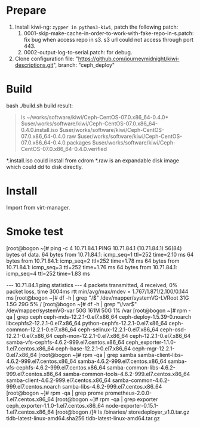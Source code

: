 
# Prepare
1.  Install kiwi-ng: `zypper in python3-kiwi`, patch the following patch:
    1.  0001-skip-make-cache-in-order-to-work-with-fake-repo-in-s.patch: fix bug when access repo in s3. s3 url could not access through port 443.
    2.  0002-output-log-to-serial.patch: for debug.
2.  Clone configuration file: "https://github.com/journeymidnight/kiwi-descriptions.git", branch: "ceph_deploy"

# Build
bash ./build.sh
build result:
> ls ~/works/software/kiwi/Ceph-CentOS-07.0.x86_64-0.4.0*
$user/works/software/kiwi/Ceph-CentOS-07.0.x86_64-0.4.0.install.iso  $user/works/software/kiwi/Ceph-CentOS-07.0.x86_64-0.4.0.raw
$user/works/software/kiwi/Ceph-CentOS-07.0.x86_64-0.4.0.packages     $user/works/software/kiwi/Ceph-CentOS-07.0.x86_64-0.4.0.verified

*.install.iso could install from cdrom
*.raw is an expandable disk image which could dd to disk directly.

# Install
Import from virt-manager.

# Smoke test
[root@bogon ~]# ping -c 4 10.71.84.1
PING 10.71.84.1 (10.71.84.1) 56(84) bytes of data.
64 bytes from 10.71.84.1: icmp_seq=1 ttl=252 time=2.10 ms
64 bytes from 10.71.84.1: icmp_seq=2 ttl=252 time=1.78 ms
64 bytes from 10.71.84.1: icmp_seq=3 ttl=252 time=1.76 ms
64 bytes from 10.71.84.1: icmp_seq=4 ttl=252 time=1.83 ms

--- 10.71.84.1 ping statistics ---
4 packets transmitted, 4 received, 0% packet loss, time 3004ms
rtt min/avg/max/mdev = 1.767/1.871/2.100/0.144 ms
[root@bogon ~]# df -h | grep "\/$"
/dev/mapper/systemVG-LVRoot   31G  1.5G   29G   5% /
[root@bogon ~]# df -h | grep "\/var$"
/dev/mapper/systemVG-var      50G  161M   50G   1% /var
[root@bogon ~]# rpm -qa | grep ceph
ceph-mds-12.2.1-0.el7.x86_64
ceph-deploy-1.5.39-0.noarch
libcephfs2-12.2.1-0.el7.x86_64
python-cephfs-12.2.1-0.el7.x86_64
ceph-common-12.2.1-0.el7.x86_64
ceph-selinux-12.2.1-0.el7.x86_64
ceph-osd-12.2.1-0.el7.x86_64
ceph-mon-12.2.1-0.el7.x86_64
ceph-12.2.1-0.el7.x86_64
samba-vfs-cephfs-4.6.2-999.el7.centos.x86_64
ceph_exporter-1.1.0-1.el7.centos.x86_64
ceph-base-12.2.1-0.el7.x86_64
ceph-mgr-12.2.1-0.el7.x86_64
[root@bogon ~]# rpm -qa | grep samba
samba-client-libs-4.6.2-999.el7.centos.x86_64
samba-4.6.2-999.el7.centos.x86_64
samba-vfs-cephfs-4.6.2-999.el7.centos.x86_64
samba-common-libs-4.6.2-999.el7.centos.x86_64
samba-common-tools-4.6.2-999.el7.centos.x86_64
samba-client-4.6.2-999.el7.centos.x86_64
samba-common-4.6.2-999.el7.centos.noarch
samba-libs-4.6.2-999.el7.centos.x86_64
[root@bogon ~]# rpm -qa | grep prome
prometheus-2.0.0-1.el7.centos.x86_64
[root@bogon ~]# rpm -qa | grep exporter
ceph_exporter-1.1.0-1.el7.centos.x86_64
node-exporter-0.15.1-1.el7.centos.x86_64
[root@bogon /]# ls /binaries/
storedeployer_v1.0.tar.gz  tidb-latest-linux-amd64.sha256  tidb-latest-linux-amd64.tar.gz

